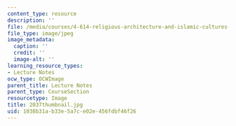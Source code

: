 ```yaml
---
content_type: resource
description: ''
file: /media/courses/4-614-religious-architecture-and-islamic-cultures-fall-2002/1038b31ab33e5a7ce02e456fdbf46f26_2037thumbnail.jpg
file_type: image/jpeg
image_metadata:
  caption: ''
  credit: ''
  image-alt: ''
learning_resource_types:
- Lecture Notes
ocw_type: OCWImage
parent_title: Lecture Notes
parent_type: CourseSection
resourcetype: Image
title: 2037thumbnail.jpg
uid: 1038b31a-b33e-5a7c-e02e-456fdbf46f26
---
```

